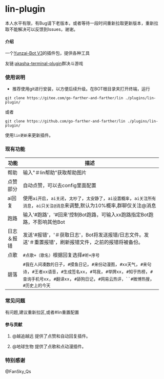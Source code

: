# lin-plugin

本人水平有限，有Bug请下老版本，或者等待一段时间重新拉取更新版本，重新拉取不能解决可以反馈到Issues，谢谢。

#### 介绍

一个[Yunzai-Bot V3](https://github.com/Le-niao/Yunzai-Bot)的插件包，提供各种工具

友链:[akasha-terminal-plugin](https://gitee.com/go-farther-and-farther/akasha-terminal-plugin)群决斗游戏

### 使用说明

- 推荐使用git进行安装，以方便后续升级。在BOT根目录夹打开终端，运行

`git clone https://gitee.com/go-farther-and-farther/lin ./plugins/lin-plugin/`

或者

`git clone https://github.com/go-farther-and-farther/lin ./plugins/lin-plugin/`

使用`lin更新`来更新插件。

### 现有功能
|功能   |描述   |
|---|---|
|帮助       |输入"＃lin帮助"获取帮助图片
|点赞部分   |自动点赞，可以去config里面配置   |
|ai回复   |使用`ai开启`，`ai关闭`，`太吵了`，`太安静了`，`ai设置概率`，`ai关注所有消息`，`ai只关注@消息`来调整,默认为10%概率,群聊仅关注@消息   |
|跑路   |输入'#跑路'，'#回来'控制Bot跑路，可输入xx跑路指定Bot跑路，不影响其他Bot|
|日志＆报错|发送'#报错'，'＃获取日志'，Bot将发送报错/日志文件。发送'＃重置报错'，刷新报错文件，之前的报错将被备份。
|点歌   |`#点歌+（歌名）`根据回复选择`#听+序号`   |
|碧落   |`#我在人间凑数的日子`，`#摸鱼日记`，`#来份动漫图`，`#xx天气`，`#来句诗`，`#王者xx语音`，`#生成签名xx`，`#骂我`，`#举牌xx`，`#知乎热榜`，`#查询手机号xx`，`#翻译xx`，`#舔狗日记`，`#网易云热评，``#微博热搜`，`#历史上的今天`|

### 常见问题
有问题,建议重新拉区,或者#lin重置配置
#### 参与贡献

1.  @越追越远 提供了点赞和自动回复插件。

2.  @地球生物 提供了点歌和点动漫插件。

### 特别感谢

@FanSky_Qs


